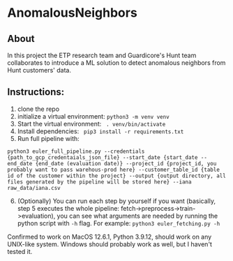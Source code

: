 # AnomalousNeighbors


## About

In this project the ETP research team and Guardicore's Hunt team collaborates to introduce a ML solution to detect
anomalous neighbors from Hunt customers' data.

## Instructions:

1. clone the repo
2. initialize a virtual environment:  ``` python3 -m venv venv ```
3. Start the virtual environment: ``` . venv/bin/activate```
4. Install dependencies: ``` pip3 install -r requirements.txt```
5. Run full pipeline with: 

```python3 euler_full_pipeline.py --credentials {path_to_gcp_credentaials_json_file} --start_date {start_date --end_date {end_date (evaluation date)} --project_id {project_id, you probably want to pass warehous-prod here} --customer_table_id {table id of the customer within the project} --output {output directory, all files generated by the pipeline will be stored here} --iana raw_data/iana.csv ```

6. (Optionally) You can run each step by yourself if you want (basically, step 5 executes the whole pipeline: fetch->preprocess->train->evaluation), you can see what arguments are needed by running the python script with ``` -h ``` flag. For example: ``` python3 euler_fetching.py -h ```

Confirmed to work on MacOS 12.6.1, Python 3.9.12,  should work on any UNIX-like system. Windows should probably work as well, but I haven't tested it.


    
